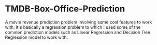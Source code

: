# TMDB-Box-Office-Prediction
A movie revenue prediction problem involving some cool features to work with. It's basically a regression problem to which I used some of the common prediction models such as Linear Regression and Decision Tree Regression model to work with. 
